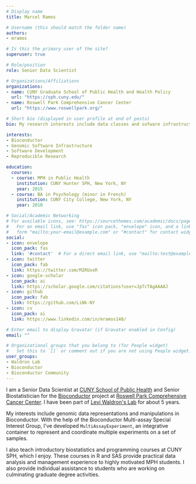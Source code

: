 ```yaml
---
# Display name
title: Marcel Ramos

# Username (this should match the folder name)
authors:
- mramos

# Is this the primary user of the site?
superuser: true

# Role/position
role: Senior Data Scientist

# Organizations/Affiliations
organizations:
- name: CUNY Graduate School of Public Health and Health Policy
  url: "https://sph.cuny.edu/"
- name: Roswell Park Comprehensive Cancer Center
  url: "https://www.roswellpark.org/"

# Short bio (displayed in user profile at end of posts)
bio: My research interests include data classes and sofware infrastructure as the foundation for genomic data manipulation.

interests:
- Bioconductor
- Genomic Software Infrastructure
- Software Development
- Reproducible Research

education:
  courses:
  - course: MPH in Public Health
    institution: CUNY Hunter SPH, New York, NY
    year: 2015
  - course: BA in Psychology (minor in French)
    institution: CUNY City College, New York, NY
    year: 2010

# Social/Academic Networking
# For available icons, see: https://sourcethemes.com/academic/docs/page-builder/#icons
#   For an email link, use "fas" icon pack, "envelope" icon, and a link in the
#   form "mailto:your-email@example.com" or "#contact" for contact widget.
social:
- icon: envelope
  icon_pack: fas
  link: '#contact'  # For a direct email link, use "mailto:test@example.org".
- icon: twitter
  icon_pack: fab
  link: https://twitter.com/M2RUseR
- icon: google-scholar
  icon_pack: ai
  link: https://scholar.google.com/citations?user=JpTcTAgAAAAJ
- icon: github
  icon_pack: fab
  link: https://github.com/LiNk-NY
- icon: cv
  icon_pack: ai
  link: https://www.linkedin.com/in/mramos148/

# Enter email to display Gravatar (if Gravatar enabled in Config)
email: ""

# Organizational groups that you belong to (for People widget)
#   Set this to `[]` or comment out if you are not using People widget.
user_groups:
- Waldron Lab
- Bioconductor
- Bioconductor Community
---
```


I am a Senior Data Scientist at
[CUNY School of Public Health](https://sph.cuny.edu/) and Senior
Biostatistician for the [Bioconductor](https://bioconductor.org) project
at [Roswell Park Comprehensive Cancer Center](https://roswellpark.org/).
I have been part of [Levi Waldron's Lab](https://waldronlab.io/)
for about 5 years.

My interests include genomic data representations and manipulations in
Bioconductor. With the help of the Bioconductor Multi-assay Special Interest
Group, I've developed `MultiAssayExperiment`, an integrative container to
represent and coordinate multiple experiments on a set of samples.

I also teach introductory biostatistics and programming courses at
CUNY SPH, which I enjoy. These courses in R and SAS provide practical data
analysis and management experience to highly motivated MPH
students. I also provide individual assistance to students who are working on
culminating graduate degree activities.

